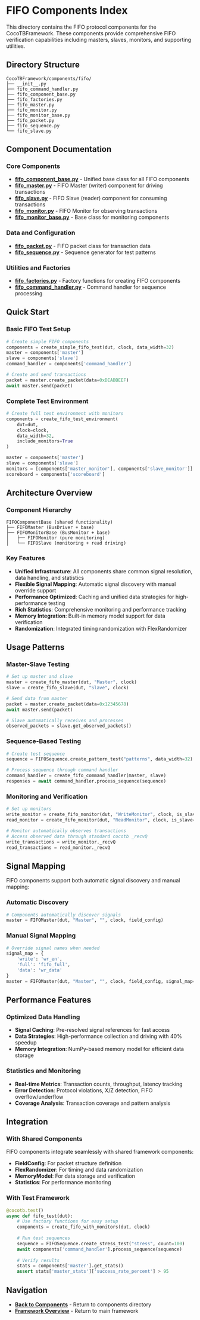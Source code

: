 # FIFO Components Index

This directory contains the FIFO protocol components for the CocoTBFramework. These components provide comprehensive FIFO verification capabilities including masters, slaves, monitors, and supporting utilities.

## Directory Structure

```
CocoTBFramework/components/fifo/
├── __init__.py
├── fifo_command_handler.py
├── fifo_component_base.py
├── fifo_factories.py
├── fifo_master.py
├── fifo_monitor.py
├── fifo_monitor_base.py
├── fifo_packet.py
├── fifo_sequence.py
└── fifo_slave.py
```

## Component Documentation

### Core Components
- [**fifo_component_base.py**](fifo_component_base.md) - Unified base class for all FIFO components
- [**fifo_master.py**](fifo_master.md) - FIFO Master (writer) component for driving transactions
- [**fifo_slave.py**](fifo_slave.md) - FIFO Slave (reader) component for consuming transactions
- [**fifo_monitor.py**](fifo_monitor.md) - FIFO Monitor for observing transactions
- [**fifo_monitor_base.py**](fifo_monitor_base.md) - Base class for monitoring components

### Data and Configuration
- [**fifo_packet.py**](fifo_packet.md) - FIFO packet class for transaction data
- [**fifo_sequence.py**](fifo_sequence.md) - Sequence generator for test patterns

### Utilities and Factories
- [**fifo_factories.py**](fifo_factories.md) - Factory functions for creating FIFO components
- [**fifo_command_handler.py**](fifo_command_handler.md) - Command handler for sequence processing

## Quick Start

### Basic FIFO Test Setup
```python
# Create simple FIFO components
components = create_simple_fifo_test(dut, clock, data_width=32)
master = components['master']
slave = components['slave']
command_handler = components['command_handler']

# Create and send transactions
packet = master.create_packet(data=0xDEADBEEF)
await master.send(packet)
```

### Complete Test Environment
```python
# Create full test environment with monitors
components = create_fifo_test_environment(
    dut=dut,
    clock=clock,
    data_width=32,
    include_monitors=True
)

master = components['master']
slave = components['slave']
monitors = [components['master_monitor'], components['slave_monitor']]
scoreboard = components['scoreboard']
```

## Architecture Overview

### Component Hierarchy
```
FIFOComponentBase (shared functionality)
├── FIFOMaster (BusDriver + base)
├── FIFOMonitorBase (BusMonitor + base)
│   ├── FIFOMonitor (pure monitoring)
│   └── FIFOSlave (monitoring + read driving)
```

### Key Features
- **Unified Infrastructure**: All components share common signal resolution, data handling, and statistics
- **Flexible Signal Mapping**: Automatic signal discovery with manual override support
- **Performance Optimized**: Caching and unified data strategies for high-performance testing
- **Rich Statistics**: Comprehensive monitoring and performance tracking
- **Memory Integration**: Built-in memory model support for data verification
- **Randomization**: Integrated timing randomization with FlexRandomizer

## Usage Patterns

### Master-Slave Testing
```python
# Set up master and slave
master = create_fifo_master(dut, "Master", clock)
slave = create_fifo_slave(dut, "Slave", clock)

# Send data from master
packet = master.create_packet(data=0x12345678)
await master.send(packet)

# Slave automatically receives and processes
observed_packets = slave.get_observed_packets()
```

### Sequence-Based Testing
```python
# Create test sequence
sequence = FIFOSequence.create_pattern_test("patterns", data_width=32)

# Process sequence through command handler
command_handler = create_fifo_command_handler(master, slave)
responses = await command_handler.process_sequence(sequence)
```

### Monitoring and Verification
```python
# Set up monitors
write_monitor = create_fifo_monitor(dut, "WriteMonitor", clock, is_slave=False)
read_monitor = create_fifo_monitor(dut, "ReadMonitor", clock, is_slave=True)

# Monitor automatically observes transactions
# Access observed data through standard cocotb _recvQ
write_transactions = write_monitor._recvQ
read_transactions = read_monitor._recvQ
```

## Signal Mapping

FIFO components support both automatic signal discovery and manual mapping:

### Automatic Discovery
```python
# Components automatically discover signals
master = FIFOMaster(dut, "Master", "", clock, field_config)
```

### Manual Signal Mapping
```python
# Override signal names when needed
signal_map = {
    'write': 'wr_en',
    'full': 'fifo_full',
    'data': 'wr_data'
}
master = FIFOMaster(dut, "Master", "", clock, field_config, signal_map=signal_map)
```

## Performance Features

### Optimized Data Handling
- **Signal Caching**: Pre-resolved signal references for fast access
- **Data Strategies**: High-performance collection and driving with 40% speedup
- **Memory Integration**: NumPy-based memory model for efficient data storage

### Statistics and Monitoring
- **Real-time Metrics**: Transaction counts, throughput, latency tracking
- **Error Detection**: Protocol violations, X/Z detection, FIFO overflow/underflow
- **Coverage Analysis**: Transaction coverage and pattern analysis

## Integration

### With Shared Components
FIFO components integrate seamlessly with shared framework components:
- **FieldConfig**: For packet structure definition
- **FlexRandomizer**: For timing and data randomization
- **MemoryModel**: For data storage and verification
- **Statistics**: For performance monitoring

### With Test Framework
```python
@cocotb.test()
async def fifo_test(dut):
    # Use factory functions for easy setup
    components = create_fifo_with_monitors(dut, clock)
    
    # Run test sequences
    sequence = FIFOSequence.create_stress_test("stress", count=100)
    await components['command_handler'].process_sequence(sequence)
    
    # Verify results
    stats = components['master'].get_stats()
    assert stats['master_stats']['success_rate_percent'] > 95
```

## Navigation
- [**Back to Components**](../index.md) - Return to components directory
- [**Framework Overview**](../../index.md) - Return to main framework
